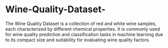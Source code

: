 # Wine-Quality-Dataset-
The Wine Quality Dataset is a collection of red and white wine samples, each characterized by different chemical properties. It is commonly used for wine quality prediction and classification tasks in machine learning due to its compact size and suitability for evaluating wine quality factors.

